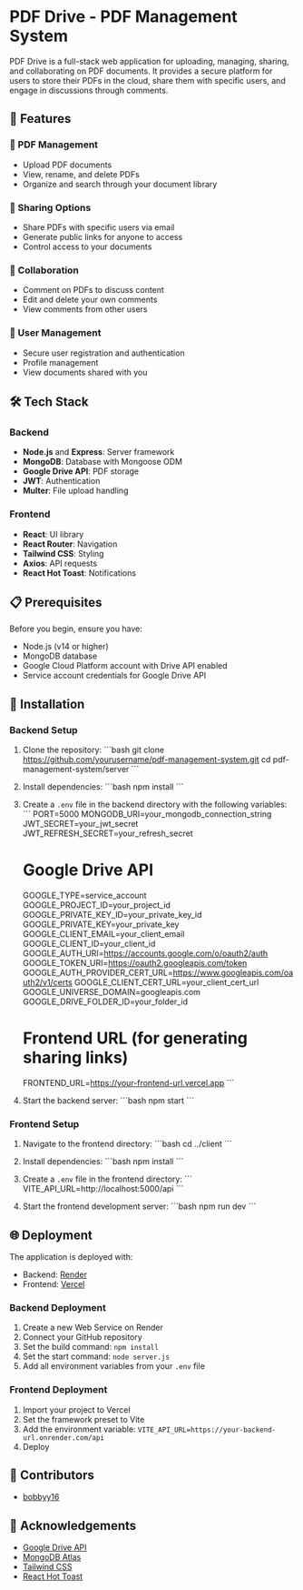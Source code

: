 # PDF Drive - PDF Management System

PDF Drive is a full-stack web application for uploading, managing, sharing, and collaborating on PDF documents. It provides a secure platform for users to store their PDFs in the cloud, share them with specific users, and engage in discussions through comments.

## 🌟 Features

### 📄 PDF Management

- Upload PDF documents
- View, rename, and delete PDFs
- Organize and search through your document library

### 🔗 Sharing Options

- Share PDFs with specific users via email
- Generate public links for anyone to access
- Control access to your documents

### 💬 Collaboration

- Comment on PDFs to discuss content
- Edit and delete your own comments
- View comments from other users

### 👤 User Management

- Secure user registration and authentication
- Profile management
- View documents shared with you

## 🛠️ Tech Stack

### Backend

- **Node.js** and **Express**: Server framework
- **MongoDB**: Database with Mongoose ODM
- **Google Drive API**: PDF storage
- **JWT**: Authentication
- **Multer**: File upload handling

### Frontend

- **React**: UI library
- **React Router**: Navigation
- **Tailwind CSS**: Styling
- **Axios**: API requests
- **React Hot Toast**: Notifications

## 📋 Prerequisites

Before you begin, ensure you have:

- Node.js (v14 or higher)
- MongoDB database
- Google Cloud Platform account with Drive API enabled
- Service account credentials for Google Drive API

## 🚀 Installation

### Backend Setup

1. Clone the repository:
   \`\`\`bash
   git clone https://github.com/yourusername/pdf-management-system.git
   cd pdf-management-system/server
   \`\`\`

2. Install dependencies:
   \`\`\`bash
   npm install
   \`\`\`

3. Create a `.env` file in the backend directory with the following variables:
   \`\`\`
   PORT=5000
   MONGODB_URI=your_mongodb_connection_string
   JWT_SECRET=your_jwt_secret
   JWT_REFRESH_SECRET=your_refresh_secret

   # Google Drive API

   GOOGLE_TYPE=service_account
   GOOGLE_PROJECT_ID=your_project_id
   GOOGLE_PRIVATE_KEY_ID=your_private_key_id
   GOOGLE_PRIVATE_KEY=your_private_key
   GOOGLE_CLIENT_EMAIL=your_client_email
   GOOGLE_CLIENT_ID=your_client_id
   GOOGLE_AUTH_URI=https://accounts.google.com/o/oauth2/auth
   GOOGLE_TOKEN_URI=https://oauth2.googleapis.com/token
   GOOGLE_AUTH_PROVIDER_CERT_URL=https://www.googleapis.com/oauth2/v1/certs
   GOOGLE_CLIENT_CERT_URL=your_client_cert_url
   GOOGLE_UNIVERSE_DOMAIN=googleapis.com
   GOOGLE_DRIVE_FOLDER_ID=your_folder_id

   # Frontend URL (for generating sharing links)

   FRONTEND_URL=https://your-frontend-url.vercel.app
   \`\`\`

4. Start the backend server:
   \`\`\`bash
   npm start
   \`\`\`

### Frontend Setup

1. Navigate to the frontend directory:
   \`\`\`bash
   cd ../client
   \`\`\`

2. Install dependencies:
   \`\`\`bash
   npm install
   \`\`\`

3. Create a `.env` file in the frontend directory:
   \`\`\`
   VITE_API_URL=http://localhost:5000/api
   \`\`\`

4. Start the frontend development server:
   \`\`\`bash
   npm run dev
   \`\`\`

## 🌐 Deployment

The application is deployed with:

- Backend: [Render](https://render.com)
- Frontend: [Vercel](https://vercel.com)

### Backend Deployment

1. Create a new Web Service on Render
2. Connect your GitHub repository
3. Set the build command: `npm install`
4. Set the start command: `node server.js`
5. Add all environment variables from your `.env` file

### Frontend Deployment

1. Import your project to Vercel
2. Set the framework preset to Vite
3. Add the environment variable: `VITE_API_URL=https://your-backend-url.onrender.com/api`
4. Deploy

## 👥 Contributors

- [bobbyy16](https://github.com/bobbyy16)

## 🙏 Acknowledgements

- [Google Drive API](https://developers.google.com/drive)
- [MongoDB Atlas](https://www.mongodb.com/cloud/atlas)
- [Tailwind CSS](https://tailwindcss.com/)
- [React Hot Toast](https://react-hot-toast.com/)
